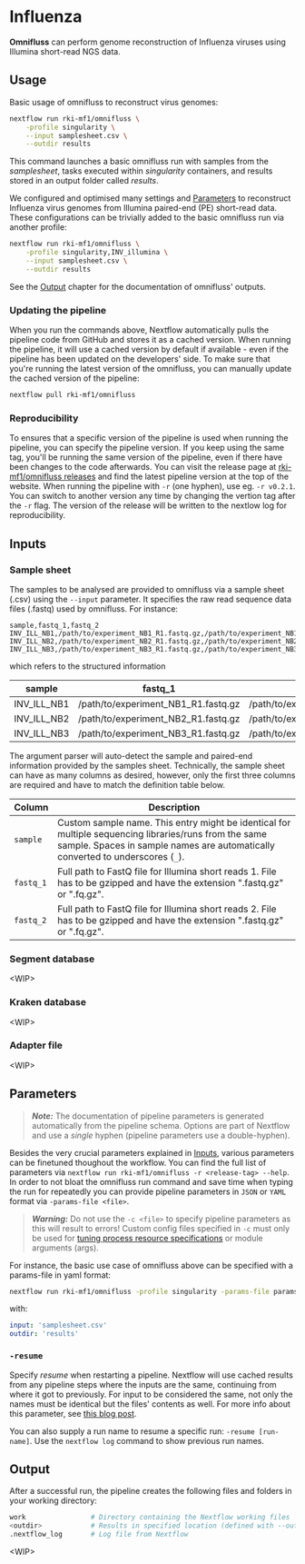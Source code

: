 # Influenza

**Omnifluss** can perform genome reconstruction of Influenza viruses using Illumina short-read NGS data.

## Usage

Basic usage of omnifluss to reconstruct virus genomes:
```bash
nextflow run rki-mf1/omnifluss \
    -profile singularity \
    --input samplesheet.csv \
    --outdir results
```

This command launches a basic omnifluss run with samples from the _samplesheet_, tasks executed within _singularity_ containers, and results stored in an output folder called _results_.

We configured and optimised many settings and [Parameters](#parameters) to reconstruct Influenza virus genomes from Illumina paired-end (PE) short-read data.
These configurations can be trivially added to the basic omnifluss run via another profile:
```bash
nextflow run rki-mf1/omnifluss \
    -profile singularity,INV_illumina \
    --input samplesheet.csv \
    --outdir results
```

See the [Output](#output) chapter for the documentation of omnifluss' outputs.

### Updating the pipeline

When you run the commands above, Nextflow automatically pulls the pipeline code from GitHub and stores it as a cached version.
When running the pipeline, it will use a cached version by default if available - even if the pipeline has been updated on the developers' side.
To make sure that you're running the latest version of the omnifluss, you can manually update the cached version of the pipeline:

```bash
nextflow pull rki-mf1/omnifluss
```

### Reproducibility

To ensures that a specific version of the pipeline is used when running the pipeline, you can specify the pipeline version.
If you keep using the same tag, you'll be running the same version of the pipeline, even if there have been changes to the code afterwards.
You can visit the release page at [rki-mf1/omnifluss releases](https://github.com/rki-mf1/omnifluss/releases) and find the latest pipeline version at the top of the website.
When running the pipeline with `-r` (one hyphen), use eg. `-r v0.2.1`.
You can switch to another version any time by changing the vertion tag after the `-r` flag.
The version of the release will be written to the nextlow log for reproducibility.

## Inputs

### Sample sheet

The samples to be analysed are provided to omnifluss via a sample sheet (.csv) using the `--input` parameter.
It specifies the raw read sequence data files (.fastq) used by omnifluss.
For instance:

```csv
sample,fastq_1,fastq_2
INV_ILL_NB1,/path/to/experiment_NB1_R1.fastq.gz,/path/to/experiment_NB1_R2.fastq.gz
INV_ILL_NB2,/path/to/experiment_NB2_R1.fastq.gz,/path/to/experiment_NB2_R2.fastq.gz
INV_ILL_NB3,/path/to/experiment_NB3_R1.fastq.gz,/path/to/experiment_NB3_R2.fastq.gz
```

which refers to the structured information

| sample     |          fastq_1                    |          fastq_2                    |
|------------|-------------------------------------|-------------------------------------|
|INV_ILL_NB1 | /path/to/experiment_NB1_R1.fastq.gz | /path/to/experiment_NB1_R2.fastq.gz |
|INV_ILL_NB2 | /path/to/experiment_NB2_R1.fastq.gz | /path/to/experiment_NB2_R2.fastq.gz |
|INV_ILL_NB3 | /path/to/experiment_NB3_R1.fastq.gz | /path/to/experiment_NB3_R2.fastq.gz |

The argument parser will auto-detect the sample and paired-end information provided by the samples sheet.
Technically, the sample sheet can have as many columns as desired, however, only the first three columns are required and have to match the definition table below.

| Column | Description |
| ------ | ----------- |
| `sample`  | Custom sample name. This entry might be identical for multiple sequencing libraries/runs from the same sample. Spaces in sample names are automatically converted to underscores (`_`). |
| `fastq_1` | Full path to FastQ file for Illumina short reads 1. File has to be gzipped and have the extension ".fastq.gz" or ".fq.gz".                                                             |
| `fastq_2` | Full path to FastQ file for Illumina short reads 2. File has to be gzipped and have the extension ".fastq.gz" or ".fq.gz".                                                             |

### Segment database

\<WIP\>

### Kraken database

\<WIP\>

### Adapter file

\<WIP\>

## Parameters

> ***Note:***
> The documentation of pipeline parameters is generated automatically from the pipeline schema. Options are part of Nextflow and use a _single_ hyphen (pipeline parameters use a double-hyphen).

Besides the very crucial parameters explained in [Inputs](#inputs), various parameters can be finetuned thoughout the workflow.
You can find the full list of parameters via `nextflow run rki-mf1/omnifluss -r <release-tag> --help`.
In order to not bloat the omnifluss run command and save time when typing the run for repeatedly you can provide pipeline parameters in `JSON` or `YAML` format via `-params-file <file>`.

> ***Warning:***
> Do not use the `-c <file>` to specify pipeline parameters as this will result to errors!
> Custom config files specified in `-c` must only be used for [tuning process resource specifications](https://nf-co.re/docs/usage/configuration#tuning-workflow-resources) or module arguments (args).

For instance, the basic use case of omnifluss above can be specified with a params-file in yaml format:

```bash
nextflow run rki-mf1/omnifluss -profile singularity -params-file params.yaml
```

with:

```yaml
input: 'samplesheet.csv'
outdir: 'results'
```

### `-resume`

Specify _resume_ when restarting a pipeline.
Nextflow will use cached results from any pipeline steps where the inputs are the same, continuing from where it got to previously.
For input to be considered the same, not only the names must be identical but the files' contents as well.
For more info about this parameter, see [this blog post](https://www.nextflow.io/blog/2019/demystifying-nextflow-resume.html).

You can also supply a run name to resume a specific run: `-resume [run-name]`.
Use the `nextflow log` command to show previous run names.

## Output

After a successful run, the pipeline creates the following files and folders in your working directory:

```bash
work                # Directory containing the Nextflow working files
<outdir>            # Results in specified location (defined with --outdir)
.nextflow_log       # Log file from Nextflow
```

\<WIP\>

